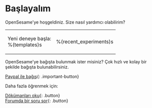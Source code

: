 # Başlayalım

OpenSesame'ye hoşgeldiniz. Size nasıl yardımcı olabilirim?

<table><tr><td>

Yeni deneye başla:<br />
%(templates)s

</td><td>

%(recent_experiments)s

</td></tr></table>

OpenSesame'ye bağışta bulunmak ister misiniz? Çok hızlı ve kolay bir şekilde bağışta bulunabilirsiniz.

[Paypal ile bağış](https://www.paypal.com/cgi-bin/webscr?cmd=_s-xclick&hosted_button_id=QEWKSAY4WMKRW){: .important-button}

Daha fazla öğrenmek için:

[Dökümanları oku](http://osdoc.cogsci.nl){: .button}<br />
[Forumda bir soru sor](http://forum.cogsci.nl){: .button}<br />
